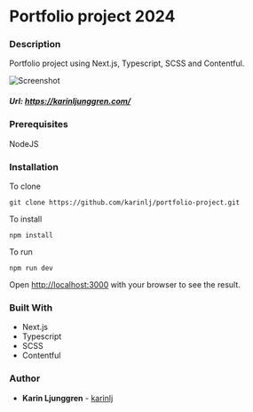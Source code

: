 
# Portfolio project 2024

### Description

Portfolio project using Next.js, Typescript, SCSS and Contentful.

![Screenshot](/public/screenshot_24?raw=true "Screenshot")


##### Url: https://karinljunggren.com/

### Prerequisites

NodeJS

### Installation

To clone

`git clone https://github.com/karinlj/portfolio-project.git`

To install

`npm install`

To run

`npm run dev`

Open [http://localhost:3000](http://localhost:3000) with your browser to see the result.

### Built With

- Next.js
- Typescript
- SCSS
- Contentful

### Author

- **Karin Ljunggren** - [karinlj](https://github.com/karinlj)
